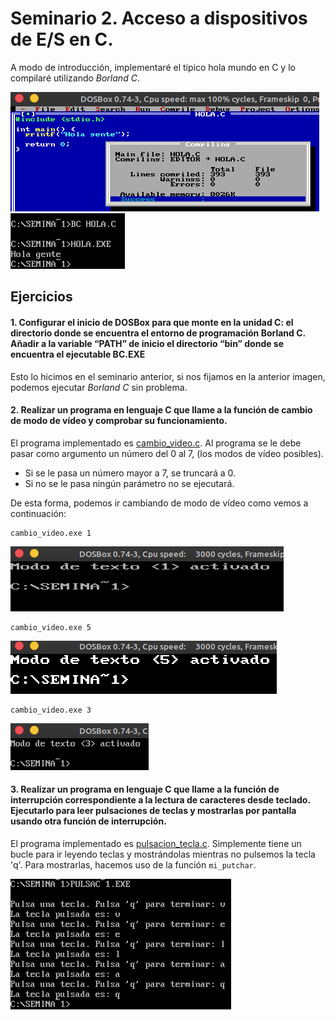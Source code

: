 # Seminario 2. Acceso a dispositivos de E/S en C.

A modo de introducción, implementaré el típico hola mundo en C y lo compilaré utilizando *Borland C*.

![](https://github.com/sergiovp/PDIH/blob/master/Seminarios/S2/images/p1.png) 
![](https://github.com/sergiovp/PDIH/blob/master/Seminarios/S2/images/p2.png)

## Ejercicios

#### 1. Configurar el inicio de DOSBox para que monte en la unidad C: el directorio donde se encuentra el entorno de programación Borland C. Añadir a la variable “PATH” de inicio el directorio “bin” donde se encuentra el ejecutable BC.EXE

Esto lo hicimos en el seminario anterior, si nos fijamos en la anterior imagen, podemos ejecutar *Borland C* sin problema.

#### 2. Realizar un programa en lenguaje C que llame a la función de cambio de modo de vídeo y comprobar su funcionamiento.
El programa implementado es [cambio_video.c](https://github.com/sergiovp/PDIH/blob/master/Seminarios/S2/sources/cambio_video.c). Al programa se le debe pasar como argumento un número del 0 al 7, (los modos de vídeo posibles). 

+ Si se le pasa un número mayor a 7, se truncará a 0.
+ Si no se le pasa ningún parámetro no se ejecutará.

De esta forma, podemos ir cambiando de modo de vídeo como vemos a continuación:

~~~
cambio_video.exe 1
~~~
![](https://github.com/sergiovp/PDIH/blob/master/Seminarios/S2/images/cambio_1.png)

~~~
cambio_video.exe 5
~~~
![](https://github.com/sergiovp/PDIH/blob/master/Seminarios/S2/images/cambio_5.png)

~~~
cambio_video.exe 3
~~~
![](https://github.com/sergiovp/PDIH/blob/master/Seminarios/S2/images/cambio_3.png)

#### 3. Realizar un programa en lenguaje C que llame a la función de interrupción correspondiente a la lectura de caracteres desde teclado. Ejecutarlo para leer pulsaciones de teclas y mostrarlas por pantalla usando otra función de interrupción.
El programa implementado es [pulsacion_tecla.c](https://github.com/sergiovp/PDIH/blob/master/Seminarios/S2/sources/pulsacion_tecla.c).
Simplemente tiene un bucle para ir leyendo teclas y mostrándolas mientras no pulsemos la tecla 'q'.
Para mostrarlas, hacemos uso de la función `mi_putchar`.

![](https://github.com/sergiovp/PDIH/blob/master/Seminarios/S2/images/pulsa.png)